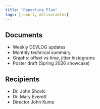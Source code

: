 ```yaml
---
title: "Reporting Plan"
tags: [report, deliverables]
---
```


## Documents
- Weekly DEVLOG updates
- Monthly technical summary
- Graphs: offset vs time, jitter histograms
- Poster draft (Spring 2026 showcase)

## Recipients
- Dr. John Shovic
- Dr. Mary Everett
- Director John Kume
